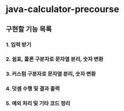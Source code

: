# java-calculator-precourse

## 구현할 기능 목록
### 1. 입력 받기
### 2. 쉼표, 콜론 구분자로 문자열 분리, 숫자 변환
### 3. 커스텀 구분자로 문자열 분리, 숫자 변환
### 4. 덧셈 수행 및 결과 출력
### 5. 예외 처리 및 기타 코드 정리